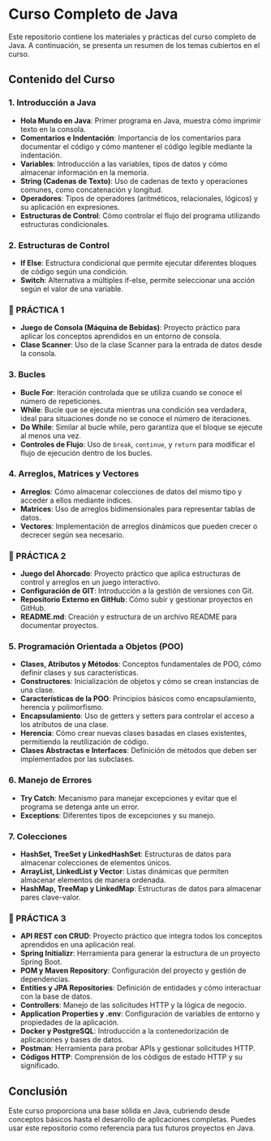 # Curso Completo de Java

Este repositorio contiene los materiales y prácticas del curso completo de Java. A continuación, se presenta un resumen de los temas cubiertos en el curso.

## Contenido del Curso

### 1. Introducción a Java
- **Hola Mundo en Java**: Primer programa en Java, muestra cómo imprimir texto en la consola.
- **Comentarios e Indentación**: Importancia de los comentarios para documentar el código y cómo mantener el código legible mediante la indentación.
- **Variables**: Introducción a las variables, tipos de datos y cómo almacenar información en la memoria.
- **String (Cadenas de Texto)**: Uso de cadenas de texto y operaciones comunes, como concatenación y longitud.
- **Operadores**: Tipos de operadores (aritméticos, relacionales, lógicos) y su aplicación en expresiones.
- **Estructuras de Control**: Cómo controlar el flujo del programa utilizando estructuras condicionales.

### 2. Estructuras de Control
- **If Else**: Estructura condicional que permite ejecutar diferentes bloques de código según una condición.
- **Switch**: Alternativa a múltiples if-else, permite seleccionar una acción según el valor de una variable.

### 🔷 PRÁCTICA 1
- **Juego de Consola (Máquina de Bebidas)**: Proyecto práctico para aplicar los conceptos aprendidos en un entorno de consola.
- **Clase Scanner**: Uso de la clase Scanner para la entrada de datos desde la consola.

### 3. Bucles
- **Bucle For**: Iteración controlada que se utiliza cuando se conoce el número de repeticiones.
- **While**: Bucle que se ejecuta mientras una condición sea verdadera, ideal para situaciones donde no se conoce el número de iteraciones.
- **Do While**: Similar al bucle while, pero garantiza que el bloque se ejecute al menos una vez.
- **Controles de Flujo**: Uso de `break`, `continue`, y `return` para modificar el flujo de ejecución dentro de los bucles.

### 4. Arreglos, Matrices y Vectores
- **Arreglos**: Cómo almacenar colecciones de datos del mismo tipo y acceder a ellos mediante índices.
- **Matrices**: Uso de arreglos bidimensionales para representar tablas de datos.
- **Vectores**: Implementación de arreglos dinámicos que pueden crecer o decrecer según sea necesario.

### 🔷 PRÁCTICA 2
- **Juego del Ahorcado**: Proyecto práctico que aplica estructuras de control y arreglos en un juego interactivo.
- **Configuración de GIT**: Introducción a la gestión de versiones con Git.
- **Repositorio Externo en GitHub**: Cómo subir y gestionar proyectos en GitHub.
- **README.md**: Creación y estructura de un archivo README para documentar proyectos.

### 5. Programación Orientada a Objetos (POO)
- **Clases, Atributos y Métodos**: Conceptos fundamentales de POO, cómo definir clases y sus características.
- **Constructores**: Inicialización de objetos y cómo se crean instancias de una clase.
- **Características de la POO**: Principios básicos como encapsulamiento, herencia y polimorfismo.
- **Encapsulamiento**: Uso de getters y setters para controlar el acceso a los atributos de una clase.
- **Herencia**: Cómo crear nuevas clases basadas en clases existentes, permitiendo la reutilización de código.
- **Clases Abstractas e Interfaces**: Definición de métodos que deben ser implementados por las subclases.

### 6. Manejo de Errores
- **Try Catch**: Mecanismo para manejar excepciones y evitar que el programa se detenga ante un error.
- **Exceptions**: Diferentes tipos de excepciones y su manejo.

### 7. Colecciones
- **HashSet, TreeSet y LinkedHashSet**: Estructuras de datos para almacenar colecciones de elementos únicos.
- **ArrayList, LinkedList y Vector**: Listas dinámicas que permiten almacenar elementos de manera ordenada.
- **HashMap, TreeMap y LinkedMap**: Estructuras de datos para almacenar pares clave-valor.

### 🔷 PRÁCTICA 3
- **API REST con CRUD**: Proyecto práctico que integra todos los conceptos aprendidos en una aplicación real.
- **Spring Initializr**: Herramienta para generar la estructura de un proyecto Spring Boot.
- **POM y Maven Repository**: Configuración del proyecto y gestión de dependencias.
- **Entities y JPA Repositories**: Definición de entidades y cómo interactuar con la base de datos.
- **Controllers**: Manejo de las solicitudes HTTP y la lógica de negocio.
- **Application Properties y .env**: Configuración de variables de entorno y propiedades de la aplicación.
- **Docker y PostgreSQL**: Introducción a la contenedorización de aplicaciones y bases de datos.
- **Postman**: Herramienta para probar APIs y gestionar solicitudes HTTP.
- **Códigos HTTP**: Comprensión de los códigos de estado HTTP y su significado.

## Conclusión
Este curso proporciona una base sólida en Java, cubriendo desde conceptos básicos hasta el desarrollo de aplicaciones completas. Puedes usar este repositorio como referencia para tus futuros proyectos en Java.
